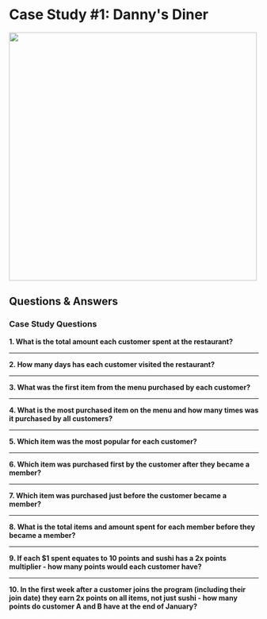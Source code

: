 # Case Study #1: Danny's Diner

<img src="https://8weeksqlchallenge.com/images/case-study-designs/1.png" width="500" height="500">

## Questions & Answers

### Case Study Questions

**1. What is the total amount each customer spent at the restaurant?**

***

**2. How many days has each customer visited the restaurant?**

***

**3. What was the first item from the menu purchased by each customer?**

***

**4. What is the most purchased item on the menu and how many times was it purchased by all customers?**

***

**5. Which item was the most popular for each customer?**

***

**6. Which item was purchased first by the customer after they became a member?**

***

**7. Which item was purchased just before the customer became a member?**

***

**8. What is the total items and amount spent for each member before they became a member?**

***

**9. If each $1 spent equates to 10 points and sushi has a 2x points multiplier - how many points would each customer have?**

***

**10. In the first week after a customer joins the program (including their join date) they earn 2x points on all items, not just sushi - how many points do customer A and B have at the end of January?**
